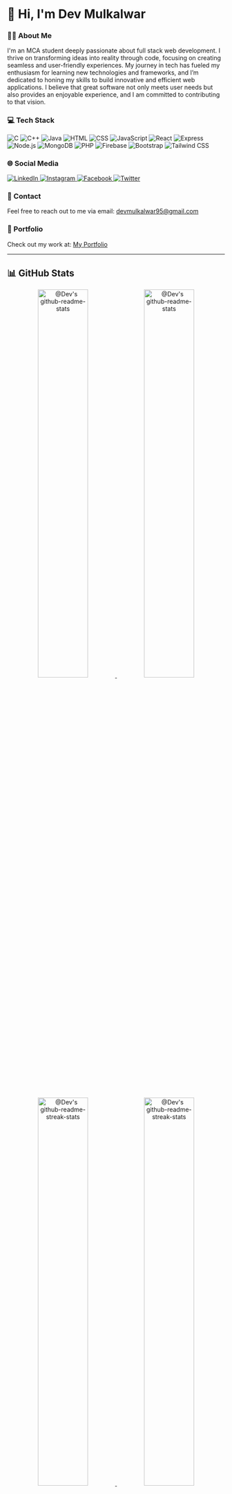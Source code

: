 # 👋 Hi, I'm Dev Mulkalwar

### 👨‍🎓 About Me
I'm an MCA student deeply passionate about full stack web development. I thrive on transforming ideas into reality through code, focusing on creating seamless and user-friendly experiences. My journey in tech has fueled my enthusiasm for learning new technologies and frameworks, and I’m dedicated to honing my skills to build innovative and efficient web applications. I believe that great software not only meets user needs but also provides an enjoyable experience, and I am committed to contributing to that vision.


### 💻 Tech Stack
<p>
    <img src="https://img.shields.io/badge/C-00599C?style=flat-square&logo=C&logoColor=white" alt="C" />
    <img src="https://img.shields.io/badge/C%2B%2B-F34B7D?style=flat-square&logo=C%2B%2B&logoColor=white" alt="C++" />
    <img src="https://img.shields.io/badge/Java-007396?style=flat-square&logo=java&logoColor=white" alt="Java" />
    <img src="https://img.shields.io/badge/HTML-E34F26?style=flat-square&logo=html5&logoColor=white" alt="HTML" />
    <img src="https://img.shields.io/badge/CSS-1572B6?style=flat-square&logo=css3&logoColor=white" alt="CSS" />
    <img src="https://img.shields.io/badge/JavaScript-F7DF1E?style=flat-square&logo=javascript&logoColor=black" alt="JavaScript" />
    <img src="https://img.shields.io/badge/React-61DAFB?style=flat-square&logo=react&logoColor=black" alt="React" />
    <img src="https://img.shields.io/badge/Express-000000?style=flat-square&logo=express&logoColor=white" alt="Express" />
    <img src="https://img.shields.io/badge/Node.js-339933?style=flat-square&logo=nodedotjs&logoColor=white" alt="Node.js" />
    <img src="https://img.shields.io/badge/MongoDB-47A248?style=flat-square&logo=mongodb&logoColor=white" alt="MongoDB" />
    <img src="https://img.shields.io/badge/PHP-787CB5?style=flat-square&logo=php&logoColor=white" alt="PHP" />
    <img src="https://img.shields.io/badge/Firebase-FFCA28?style=flat-square&logo=firebase&logoColor=black" alt="Firebase" />
    <img src="https://img.shields.io/badge/Bootstrap-563D7C?style=flat-square&logo=bootstrap&logoColor=white" alt="Bootstrap" />
    <img src="https://img.shields.io/badge/Tailwind_CSS-06B6D4?style=flat-square&logo=tailwind-css&logoColor=white" alt="Tailwind CSS" />
</p>

### 🌐 Social Media
<p>
    <a href="https://www.linkedin.com/in/dev-mulkalwar">
        <img src="https://img.shields.io/badge/LinkedIn-0077B5?style=flat&logo=linkedin&logoColor=white" alt="LinkedIn" />
    </a>
    <a href="https://www.instagram.com/dev_mulkalwar">
        <img src="https://img.shields.io/badge/Instagram-E4405F?style=flat&logo=instagram&logoColor=white" alt="Instagram" />
    </a>
    <a href="https://www.facebook.com/dev.mulkalwar">
        <img src="https://img.shields.io/badge/Facebook-1877F2?style=flat&logo=facebook&logoColor=white" alt="Facebook" />
    </a>
    <a href="https://twitter.com/dev_mulkalwar">
        <img src="https://img.shields.io/badge/Twitter-1DA1F2?style=flat&logo=twitter&logoColor=white" alt="Twitter" />
    </a>
</p>

### 📧 Contact
Feel free to reach out to me via email: [devmulkalwar95@gmail.com](mailto:devmulkalwar95@gmail.com)

### 🚀 Portfolio
Check out my work at: [My Portfolio](https://dev-mulkalwar-portfolio.netlify.app/)

---

## 📊 GitHub Stats

<p align="center">
    <a href="https://github.com/devmulkalwar?tab=repositories#gh-dark-mode-only">
        <img src="https://github-readme-stats.vercel.app/api?username=devmulkalwar&theme=gotham&show_icons=true&count_private=true&hide_border=true" width="48%" alt="@Dev's github-readme-stats"/>
    </a>
    <a href="https://github.com/devmulkalwar?tab=repositories#gh-light-mode-only">
        <img src="https://github-readme-stats.vercel.app/api?username=devmulkalwar&theme=default&show_icons=true&count_private=true&hide_border=true" width="48%" alt="@Dev's github-readme-stats"/>
    </a>
    <a href="https://github.com/devmulkalwar?tab=stars#gh-dark-mode-only">
        <img src="https://github-readme-streak-stats.herokuapp.com/?user=devmulkalwar&theme=gotham&hide_border=true&date_format=M%20j%5B%2C%20Y%5D" width="48%" alt="@Dev's github-readme-streak-stats"/>
    </a>
    <a href="https://github.com/devmulkalwar?tab=stars#gh-light-mode-only">
        <img src="https://github-readme-streak-stats.herokuapp.com/?user=devmulkalwar&theme=transparent&hide_border=true&date_format=M%20j%5B%2C%20Y%5D" width="48%" alt="@Dev's github-readme-streak-stats"/>
    </a>
</p>

---


### 🐱‍💻 Activity Graph
<p align="center">
    <img src="https://github-readme-activity-graph.vercel.app/graph?username=devmulkalwar&theme=react-dark&hide_border=true&hide_title=false&area=true&custom_title=Total%20contribution%20graph%20in%20all%20repo" width="95%" alt="activity graph"/>
</p>

---

<p align="center">
<a href="https://gist.github.com/devmulkalwar"><img src="https://profile-counter.glitch.me/{devmulkalwar}/count.svg" alt="Dev Mulkalwar :: Visitor's Count" /></a>
</p>
